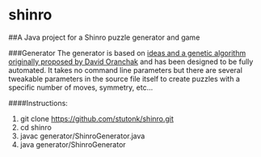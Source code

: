 shinro
======

##A Java project for a Shinro puzzle generator and game

###Generator
The generator is based on [ideas and a genetic algorithm originally proposed by David Oranchak](http://oranchak.com/evostar-paper.pdf) and has been designed to be fully automated. It takes no command line parameters but there are several tweakable parameters in the source file itself to create puzzles with a specific number of moves, symmetry, etc...

####Instructions:
1. git clone https://github.com/stutonk/shinro.git
2. cd shinro
3. javac generator/ShinroGenerator.java
4. java generator/ShinroGenerator
